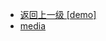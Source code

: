 - [返回上一级 [demo]](web前端/视频相关/plyr/plyr-3.7.8/demo/)
- [media](web前端/视频相关/plyr/plyr-3.7.8/demo/media/)
